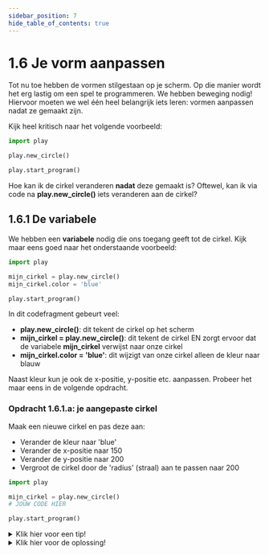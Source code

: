 ```yaml
---
sidebar_position: 7
hide_table_of_contents: true
---
```


# 1.6 Je vorm aanpassen

Tot nu toe hebben de vormen stilgestaan op je scherm.
Op die manier wordt het erg lastig om een spel te programmeren.
We hebben beweging nodig! Hiervoor moeten we wel één heel belangrijk iets leren: vormen aanpassen nadat ze gemaakt zijn.

Kijk heel kritisch naar het volgende voorbeeld:


```python 
import play 

play.new_circle()

play.start_program()
```

Hoe kan ik de cirkel veranderen **nadat** deze gemaakt is?
Oftewel, kan ik via code na **play.new_circle()** iets veranderen aan de cirkel?

## 1.6.1 De variabele
We hebben een **variabele** nodig die ons toegang geeft tot de cirkel. Kijk maar eens goed naar het onderstaande voorbeeld:


```python
import play 

mijn_cirkel = play.new_circle()
mijn_cirkel.color = 'blue'

play.start_program()
```

In dit codefragment gebeurt veel:
- **play.new_circle()**: dit tekent de cirkel op het scherm
- **mijn_cirkel = play.new_circle()**: dit tekent de cirkel EN zorgt ervoor dat de variabele **mijn_cirkel** verwijst naar onze cirkel
- **mijn_cirkel.color = 'blue'**: dit wijzigt van onze cirkel alleen de kleur naar blauw

Naast kleur kun je ook de x-positie, y-positie etc. aanpassen. Probeer het maar eens in de volgende opdracht.

### Opdracht 1.6.1.a: je aangepaste cirkel
Maak een nieuwe cirkel en pas deze aan:
- Verander de kleur naar 'blue' 
- Verander de x-positie naar 150 
- Verander de y-positie naar 200 
- Vergroot de cirkel door de 'radius' (straal) aan te passen naar 200

```python
import play 

mijn_cirkel = play.new_circle()
# JOUW CODE HIER

play.start_program()
```

<details>
    <summary>Klik hier voor een tip!</summary>

De attributen die je gaat veranderen zijn: **color**, **x**, **y** en **radius**.

</details>

<details>
    <summary>Klik hier voor de oplossing!</summary>

```python  
import play 

mijn_cirkel = play.new_circle()
mijn_cirkel.color = 'blue'
mijn_cirkel.x = 150
mijn_cirkel.y = 200
mijn_cirkel.radius = 200

play.start_program()
```
</details>


